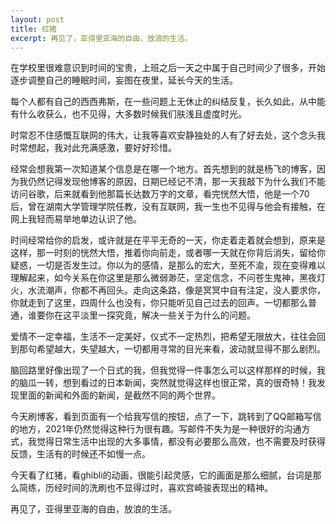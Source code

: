 ```yaml
---
layout: post
title: 红猪
excerpt: 再见了，亚得里亚海的自由，放浪的生活。
---
```


在学校里很难意识到时间的宝贵，上班之后一天之中属于自己时间少了很多，开始逐步调整自己的睡眠时间，妄图在夜里，延长今天的生活。

每个人都有自己的西西弗斯，在一些问题上无休止的纠结反复，长久如此，从中能有什么收获么，也不见得，大多数时候我们肤浅且虚度时光。

时常忍不住感慨互联网的伟大，让我等喜欢安静独处的人有了好去处，这个念头我时常想起，我对此充满感激，要好好珍惜。

经常会想我第一次知道某个信息是在哪一个地方。首先想到的就是杨飞的博客，因为我仍然记得发现他博客的原因，日期已经记不清，那一天我敲下为什么我们不能访问谷歌，后来就看到他那篇长达数万字的文章，看完恍然大悟，他是一个70后，曾在湖南大学管理学院任教，没有互联网，我一生也不见得与他会有接触，在网上我轻而易举地单边认识了他。

时间经常给你的启发，或许就是在平平无奇的一天，你走着走着就会想到，原来是这样，那一时刻的恍然大悟，推着你向前走，或者哪一天就在你背后消失，留给你疑惑，一切是否发生过。你以为的感情，是那么的宏大，至死不渝，现在变得难以理解起来，如今关系在你这里是那么微弱渺茫，坚定信念，不问苍生鬼神，黑夜灯火，水流潮声，你都不再回头。走向这条路，像是冥冥中自有注定，没人要求你，你就走到了这里，四周什么也没有，你只能听见自己过去的回声。一切都那么普通，谁要你在这平淡里一探究竟，解决一些关于为什么的问题。

爱情不一定幸福，生活不一定美好，仪式不一定热烈，把希望无限放大，往往会回到那句希望越大，失望越大，一切都用寻常的目光来看，波动就显得不那么剧烈。

脑回路里好像出现了一个日式的我，但我觉得一件事怎么可以这样那样的时候，我的脑瓜一转，想到看过的日本新闻，突然就觉得这样也很正常，真的很奇特！我发现里面的新闻和外面的新闻，是截然不同的两个世界。

今天刷博客，看到页面有一个给我写信的按钮，点了一下，跳转到了QQ邮箱写信的地方，2021年仍然觉得这种行为很有趣。写邮件不失为是一种很好的沟通方式，我觉得日常生活中出现的大多事情，都没有必要那么高效，也不需要及时获得反馈，生活有的时候还不如慢一点。

今天看了红猪，看ghibli的动画，很能引起灵感，它的画面是那么细腻，台词是那么简练，历经时间的洗刷也不显得过时，喜欢宫崎骏表现出的精神。

再见了，亚得里亚海的自由，放浪的生活。

